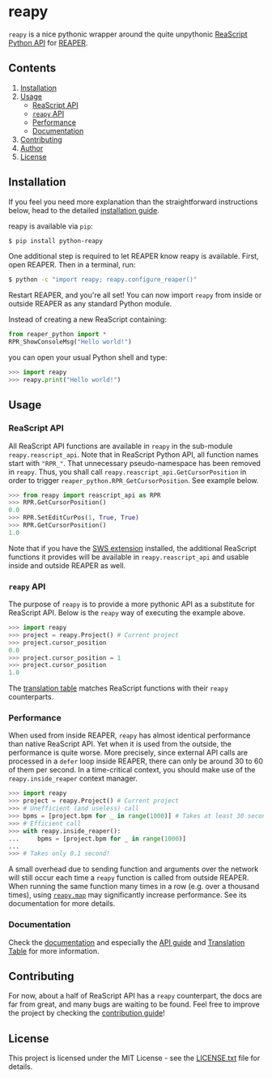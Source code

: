 # reapy

`reapy` is a nice pythonic wrapper around the quite unpythonic [ReaScript Python API](https://www.reaper.fm/sdk/reascript/reascripthelp.html#p "ReaScript Python API documentation") for [REAPER](https://www.reaper.fm/ "REAPER").

## Contents

1. [Installation](#installation)
2. [Usage](#usage)
    * [ReaScript API](#reascript-api)
    * [`reapy` API](#reapy-api)
    * [Performance](#performance)
    * [Documentation](#documentation)
3. [Contributing](#contributing)
4. [Author](#author)
5. [License](#license)

## Installation

If you feel you need more explanation than the straightforward instructions below, head to the detailed [installation guide](https://python-reapy.readthedocs.io/en/latest/install_guide.html).

reapy is available via `pip`:

```bash
$ pip install python-reapy
```

One additional step is required to let REAPER know reapy is available. First, open REAPER. Then in a terminal, run:

```bash
$ python -c "import reapy; reapy.configure_reaper()"
```

Restart REAPER, and you're all set! You can now import `reapy` from inside or outside REAPER as any standard Python module.

Instead of creating a new ReaScript containing:

```python
from reaper_python import *
RPR_ShowConsoleMsg("Hello world!")
```

you can open your usual Python shell and type:

```python
>>> import reapy
>>> reapy.print("Hello world!")
```

## Usage

### ReaScript API

All ReaScript API functions are available in `reapy` in the sub-module `reapy.reascript_api`. Note that in ReaScript Python API, all function names start with `"RPR_"`. That unnecessary pseudo-namespace has been removed in `reapy`. Thus, you shall call `reapy.reascript_api.GetCursorPosition` in order to trigger `reaper_python.RPR_GetCursorPosition`. See example below.

```python
>>> from reapy import reascript_api as RPR
>>> RPR.GetCursorPosition()
0.0
>>> RPR.SetEditCurPos(1, True, True)
>>> RPR.GetCursorPosition()
1.0
```

Note that if you have the [SWS extension](http://sws-extension.org/) installed, the additional ReaScript functions it provides will be available in `reapy.reascript_api` and usable inside and outside REAPER as well.

### `reapy` API

The purpose of `reapy` is to provide a more pythonic API as a substitute for ReaScript API. Below is the `reapy` way of executing the example above.

```python
>>> import reapy
>>> project = reapy.Project() # Current project
>>> project.cursor_position
0.0
>>> project.cursor_position = 1
>>> project.cursor_position
1.0
```
The [translation table](https://python-reapy.readthedocs.io/en/latest/api_table.html) matches ReaScript functions with their `reapy` counterparts.

### Performance

When used from inside REAPER, `reapy` has almost identical performance than native ReaScript API. Yet when it is used from the outside, the performance is quite worse. More precisely, since external API calls are processed in a `defer` loop inside REAPER, there can only be around 30 to 60 of them per second. In a time-critical context, you should make use of the `reapy.inside_reaper` context manager.

```python
>>> import reapy
>>> project = reapy.Project() # Current project
>>> # Unefficient (and useless) call
>>> bpms = [project.bpm for _ in range(1000)] # Takes at least 30 seconds...
>>> # Efficient call
>>> with reapy.inside_reaper():
...     bpms = [project.bpm for _ in range(1000)]
...
>>> # Takes only 0.1 second!

```

A small overhead due to sending function and arguments over the network will still occur each time a `reapy` function is called from outside REAPER. When running the same function many times in a row (e.g. over a thousand times), using [`reapy.map`](https://python-reapy.readthedocs.io/en/latest/reapy.core.html#reapy.core.map) may significantly increase performance. See its documentation for more details.

### Documentation

Check the [documentation](https://python-reapy.readthedocs.io/ "reapy online documentation") and especially the [API guide](https://python-reapy.readthedocs.io/en/latest/api_guide.html) and [Translation Table](https://python-reapy.readthedocs.io/en/latest/api_table.html) for more information.

## Contributing

For now, about a half of ReaScript API has a `reapy` counterpart, the docs are far from great, and many bugs are waiting to be found. Feel free to improve the project by checking the [contribution guide](CONTRIBUTING.md)!

## License

This project is licensed under the MIT License - see the [LICENSE.txt](LICENSE.txt) file for details.
